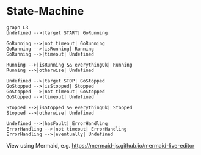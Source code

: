 # State-Machine

```mermaid
graph LR
Undefined -->|target START| GoRunning

GoRunning -->|not timeout| GoRunning
GoRunning -->|isRunning| Running
GoRunning -->|timeout| Undefined

Running -->|isRunning && everythingOk| Running
Running -->|otherwise| Undefined

Undefined -->|target STOP| GoStopped
GoStopped -->|isStopped| Stopped
GoStopped -->|not timeout| GoStopped
GoStopped -->|timeout| Undefined

Stopped -->|isStopped && everythingOk| Stopped
Stopped -->|otherwise| Undefined

Undefined -->|hasFault| ErrorHandling
ErrorHandling -->|not timeout| ErrorHandling
ErrorHandling -->|eventually| Undefined
```

View using Mermaid, e.g. https://mermaid-js.github.io/mermaid-live-editor